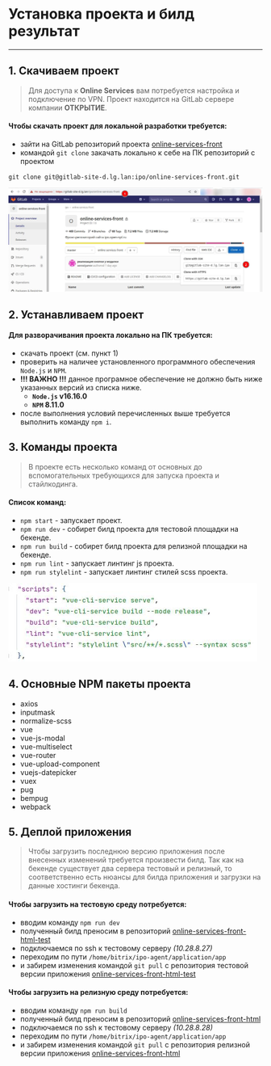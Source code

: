 # Установка проекта и билд результат

***

## 1. Скачиваем проект
> Для доступа к **Online Services** вам потребуется настройка и подключение по VPN. Проект находится на GitLab сервере компании **ОТКРЫТИЕ**.

#### Чтобы скачать проект для локальной разработки требуется:
* зайти на GitLab репозиторий проекта [online-services-front](https://gitlab-site-d.lg.lan/ipo/online-services-front "ссылка на репозиторий проекта")
* командой `git clone` закачать локально к себе на ПК репозиторий с проектом

```
git clone git@gitlab-site-d.lg.lan:ipo/online-services-front.git
```
  
![Online Services](includes-images-readme/1-install-project/install-project-1.jpg "репозиторий проекта")

## 2. Устанавливаем проект
#### Для разворачивания проекта локально на ПК требуется:
* скачать проект (см. пункт 1)
* проверить на наличее установленного программного обеспечения `Node.js` и `NPM`.
* **!!! ВАЖНО !!!** данное програмное обеспечение не должно быть ниже указанных версий из списка ниже.
  - **`Node.js` v16.16.0**
  - **`NPM` 8.11.0**
* после выполнения условий перечисленных выше требуется выполнить команду `npm i`.

## 3. Команды проекта
> В проекте есть несколько команд от основных до вспомогательных требующихся для запуска проекта и стайлкодинга.
#### Список команд:
* `npm start` - запускает проект.
* `npm run dev` - собирет билд проекта для тестовой площадки на бекенде.
* `npm run build` - собирет билд проекта для релизной площадки на бекенде.
* `npm run lint` - запускает линтинг js проекта.
* `npm run stylelint` - запускает линтинг стилей scss проекта.

![npm project](includes-images-readme/1-install-project/install-project-2.jpg "команды проекта")

## 4. Основные NPM пакеты проекта
* axios
* inputmask
* normalize-scss
* vue
* vue-js-modal
* vue-multiselect
* vue-router
* vue-upload-component
* vuejs-datepicker
* vuex
* pug
* bempug
* webpack

## 5. Деплой приложения
> Чтобы загрузить последнюю версию приложения после внесенных изменений требуется произвести билд. Так как на бекенде существует два сервера тестовый и релизный, то соответственно есть нюансы для билда приложения и загрузки на данные хостинги бекенда.

#### Чтобы загрузить на тестовую среду потребуется:
* вводим команду `npm run dev`
* полученный билд преносим в репозиторий [online-services-front-html-test](https://gitlab-site-d.lg.lan/ipo/html-test "репозиторий для тестовой площадки")
* подключаемся по ssh к тестовому серверу _(10.28.8.27)_
* переходим по пути `/home/bitrix/ipo-agent/application/app`
* и забирем изменения командой `git pull` с репозитория тестовой версии приложения [online-services-front-html-test](https://gitlab-site-d.lg.lan/ipo/html-test "репозиторий для тестовой площадки")

#### Чтобы загрузить на релизную среду потребуется:
* вводим команду `npm run build`
* полученный билд преносим в репозиторий [online-services-front-html](https://gitlab-site-d.lg.lan/ipo/html "репозиторий для релизной площадки")
* подключаемся по ssh к тестовому серверу _(10.28.8.28)_
* переходим по пути `/home/bitrix/ipo-agent/application/app`
* и забирем изменения командой `git pull` с репозитория релизной версии приложения [online-services-front-html](https://gitlab-site-d.lg.lan/ipo/html-test "репозиторий для релизной площадки")
